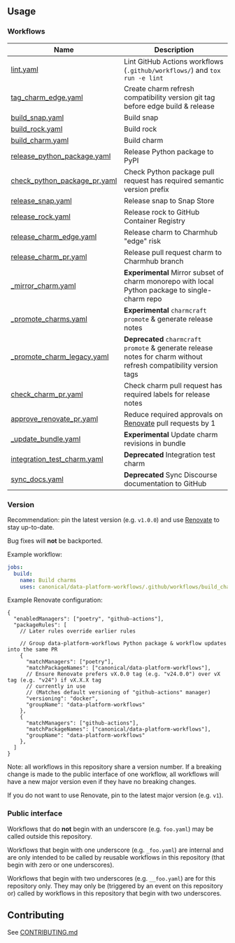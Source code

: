 ## Usage
### Workflows
| Name                                                                         | Description                                                                                                       |
|------------------------------------------------------------------------------|-------------------------------------------------------------------------------------------------------------------|
| [lint.yaml](.github/workflows/lint.md)                                       | Lint GitHub Actions workflows (`.github/workflows/`) and `tox run -e lint`                                        |
| [tag_charm_edge.yaml](.github/workflows/tag_charm_edge.md)                   | Create charm refresh compatibility version git tag before edge build & release                                    |
| [build_snap.yaml](.github/workflows/build_snap.md)                           | Build snap                                                                                                        |
| [build_rock.yaml](.github/workflows/build_rock.md)                           | Build rock                                                                                                        |
| [build_charm.yaml](.github/workflows/build_charm.md)                         | Build charm                                                                                                       |
| [release_python_package.yaml](.github/workflows/release_python_package.md)   | Release Python package to PyPI                                                                                    |
| [check_python_package_pr.yaml](.github/workflows/check_python_package_pr.md) | Check Python package pull request has required semantic version prefix                                            |
| [release_snap.yaml](.github/workflows/release_snap.md)                       | Release snap to Snap Store                                                                                        |
| [release_rock.yaml](.github/workflows/release_rock.md)                       | Release rock to GitHub Container Registry                                                                         |
| [release_charm_edge.yaml](.github/workflows/release_charm_edge.md)           | Release charm to Charmhub "edge" risk                                                                             |
| [release_charm_pr.yaml](.github/workflows/release_charm_pr.md)               | Release pull request charm to Charmhub branch                                                                     |
| [_mirror_charm.yaml](.github/workflows/_mirror_charm.md)                     | **Experimental** Mirror subset of charm monorepo with local Python package to single-charm repo                   |
| [_promote_charms.yaml](.github/workflows/_promote_charms.md)                 | **Experimental** `charmcraft promote` & generate release notes                                                    |
| [_promote_charm_legacy.yaml](.github/workflows/_promote_charm_legacy.md)     | **Deprecated** `charmcraft promote` & generate release notes for charm without refresh compatibility version tags |
| [check_charm_pr.yaml](.github/workflows/check_charm_pr.md)                   | Check charm pull request has required labels for release notes                                                    |
| [approve_renovate_pr.yaml](.github/workflows/approve_renovate_pr.md)         | Reduce required approvals on [Renovate](https://docs.renovatebot.com/) pull requests by 1                         |
| [_update_bundle.yaml](.github/workflows/_update_bundle.md)                   | **Experimental** Update charm revisions in bundle                                                                 |
| [integration_test_charm.yaml](.github/workflows/integration_test_charm.md)   | **Deprecated** Integration test charm                                                                             |
| [sync_docs.yaml](.github/workflows/sync_docs.md)                             | **Deprecated** Sync Discourse documentation to GitHub                                                             |

### Version
Recommendation: pin the latest version (e.g. `v1.0.0`) and use [Renovate](https://docs.renovatebot.com/) to stay up-to-date.

Bug fixes will **not** be backported.

Example workflow:
```yaml
jobs:
  build:
    name: Build charms
    uses: canonical/data-platform-workflows/.github/workflows/build_charm.yaml@v1.0.0
```

Example Renovate configuration:
```json5
{
  "enabledManagers": ["poetry", "github-actions"],
  "packageRules": [
    // Later rules override earlier rules

    // Group data-platform-workflows Python package & workflow updates into the same PR
    {
      "matchManagers": ["poetry"],
      "matchPackageNames": ["canonical/data-platform-workflows"],
      // Ensure Renovate prefers vX.0.0 tag (e.g. "v24.0.0") over vX tag (e.g. "v24") if vX.X.X tag
      // currently in use
      // (Matches default versioning of "github-actions" manager)
      "versioning": "docker",
      "groupName": "data-platform-workflows"
    },
    {
      "matchManagers": ["github-actions"],
      "matchPackageNames": ["canonical/data-platform-workflows"],
      "groupName": "data-platform-workflows"
    },
  ]
}

```

Note: all workflows in this repository share a version number. If a breaking change is made to the public interface of one workflow, all workflows will have a new major version even if they have no breaking changes.

If you do not want to use Renovate, pin to the latest major version (e.g. `v1`).

### Public interface
Workflows that do **not** begin with an underscore (e.g. `foo.yaml`) may be called outside this repository.

Workflows that begin with one underscore (e.g. `_foo.yaml`) are internal and are only intended to be called by reusable workflows in this repository (that begin with zero or one underscores).

Workflows that begin with two underscores (e.g. `__foo.yaml`) are for this repository only. They may only be (triggered by an event on this repository or) called by workflows in this repository that begin with two underscores.

## Contributing
See [CONTRIBUTING.md](CONTRIBUTING.md)
